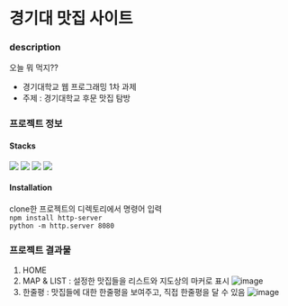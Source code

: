 # 경기대 맛집 사이트
### description
오늘 뭐 먹지??
- 경기대학교 웹 프로그래밍 1차 과제
- 주제 : 경기대학교 후문 맛집 탐방
### 프로젝트 정보
#### Stacks
<img src="https://img.shields.io/badge/html5-E34F26?style=for-the-badge&logo=html5&logoColor=white">  <img src="https://img.shields.io/badge/css-1572B6?style=for-the-badge&logo=css3&logoColor=white">  <img src="https://img.shields.io/badge/javascript-F7DF1E?style=for-the-badge&logo=javascript&logoColor=black">  <img src="https://img.shields.io/badge/node.js-339933?style=for-the-badge&logo=Node.js&logoColor=white">
#### Installation
clone한 프로젝트의 디렉토리에서 명령어 입력<br>
``` npm install http-server ```<br>
``` python -m http.server 8080 ```
### 프로젝트 결과물
1. HOME
2. MAP & LIST
  : 설정한 맛집들을 리스트와 지도상의 마커로 표시
  ![image](https://user-images.githubusercontent.com/87134443/178114049-2324e6e5-dc76-4cae-854e-1a041b2ea8bb.png)
3. 한줄평
  : 맛집들에 대한 한줄평을 보여주고, 직접 한줄평을 달 수 있음
  ![image](https://user-images.githubusercontent.com/87134443/178114113-f802d05c-c219-4866-8ea5-788f8ec3e021.png)
